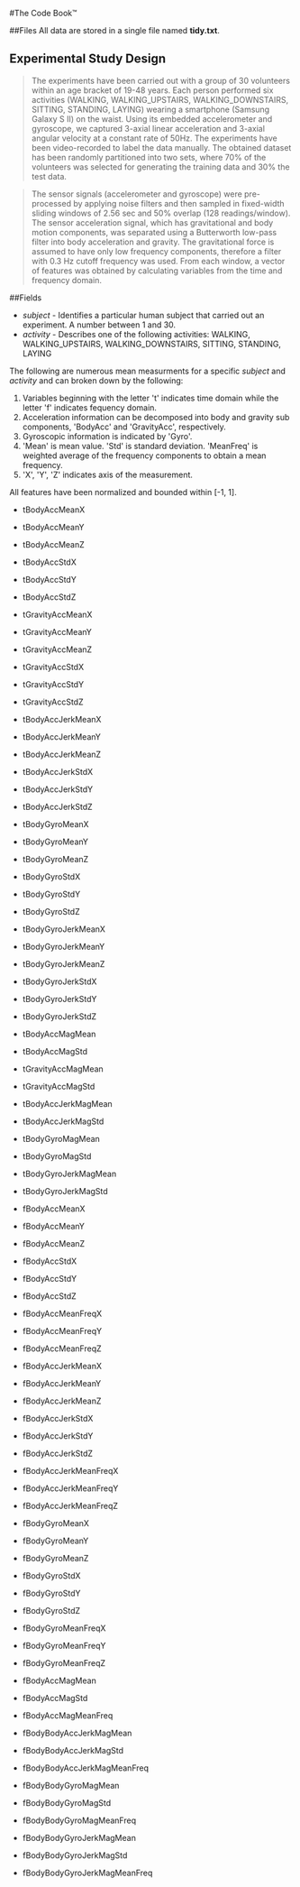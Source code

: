 #The Code Book™

##Files
All data are stored in a single file named **tidy.txt**.  

## Experimental Study Design

> The experiments have been carried out with a group of 30 volunteers within an age bracket of 19-48 years. Each person performed six activities (WALKING, WALKING_UPSTAIRS, WALKING_DOWNSTAIRS, SITTING, STANDING, LAYING) wearing a smartphone (Samsung Galaxy S II) on the waist. Using its embedded accelerometer and gyroscope, we captured 3-axial linear acceleration and 3-axial angular velocity at a constant rate of 50Hz. The experiments have been video-recorded to label the data manually. The obtained dataset has been randomly partitioned into two sets, where 70% of the volunteers was selected for generating the training data and 30% the test data. 

> The sensor signals (accelerometer and gyroscope) were pre-processed by applying noise filters and then sampled in fixed-width sliding windows of 2.56 sec and 50% overlap (128 readings/window). The sensor acceleration signal, which has gravitational and body motion components, was separated using a Butterworth low-pass filter into body acceleration and gravity. The gravitational force is assumed to have only low frequency components, therefore a filter with 0.3 Hz cutoff frequency was used. From each window, a vector of features was obtained by calculating variables from the time and frequency domain. 

##Fields
* *subject* - Identifies a particular human subject that carried out an experiment.  A number between 1 and 30.
* *activity* - Describes one of the following activities: WALKING, WALKING_UPSTAIRS, WALKING_DOWNSTAIRS, SITTING, STANDING, LAYING

The following are numerous mean measurments for a specific *subject* and *activity* and can broken down by the following:  
1.  Variables beginning with the letter 't' indicates time domain while the letter 'f' indicates fequency domain.  
2.  Acceleration information can be decomposed into body and gravity sub components, 'BodyAcc' and 'GravityAcc', respectively.  
3.  Gyroscopic information is indicated by 'Gyro'.
4.  'Mean' is mean value.  'Std' is standard deviation.  'MeanFreq' is weighted average of the frequency components to obtain a mean frequency.
5.  'X', 'Y', 'Z' indicates axis of the measurement.  

All features have been normalized and bounded within [-1, 1].

* tBodyAccMeanX 
* tBodyAccMeanY 
* tBodyAccMeanZ 

* tBodyAccStdX 
* tBodyAccStdY 
* tBodyAccStdZ 

* tGravityAccMeanX 
* tGravityAccMeanY 
* tGravityAccMeanZ 

* tGravityAccStdX 
* tGravityAccStdY 
* tGravityAccStdZ 

* tBodyAccJerkMeanX 
* tBodyAccJerkMeanY 
* tBodyAccJerkMeanZ 

* tBodyAccJerkStdX 
* tBodyAccJerkStdY 
* tBodyAccJerkStdZ 

* tBodyGyroMeanX 
* tBodyGyroMeanY 
* tBodyGyroMeanZ 

* tBodyGyroStdX 
* tBodyGyroStdY 
* tBodyGyroStdZ 

* tBodyGyroJerkMeanX 
* tBodyGyroJerkMeanY 
* tBodyGyroJerkMeanZ 

* tBodyGyroJerkStdX 
* tBodyGyroJerkStdY 
* tBodyGyroJerkStdZ 

* tBodyAccMagMean 
* tBodyAccMagStd 

* tGravityAccMagMean 
* tGravityAccMagStd 

* tBodyAccJerkMagMean 
* tBodyAccJerkMagStd 

* tBodyGyroMagMean 
* tBodyGyroMagStd 

* tBodyGyroJerkMagMean 
* tBodyGyroJerkMagStd 

* fBodyAccMeanX 
* fBodyAccMeanY 
* fBodyAccMeanZ
 
* fBodyAccStdX 
* fBodyAccStdY 
* fBodyAccStdZ 

* fBodyAccMeanFreqX 
* fBodyAccMeanFreqY 
* fBodyAccMeanFreqZ 

* fBodyAccJerkMeanX 
* fBodyAccJerkMeanY 
* fBodyAccJerkMeanZ 

* fBodyAccJerkStdX 
* fBodyAccJerkStdY 
* fBodyAccJerkStdZ 

* fBodyAccJerkMeanFreqX 
* fBodyAccJerkMeanFreqY 
* fBodyAccJerkMeanFreqZ 

* fBodyGyroMeanX 
* fBodyGyroMeanY 
* fBodyGyroMeanZ 

* fBodyGyroStdX 
* fBodyGyroStdY 
* fBodyGyroStdZ 

* fBodyGyroMeanFreqX 
* fBodyGyroMeanFreqY 
* fBodyGyroMeanFreqZ 

* fBodyAccMagMean 
* fBodyAccMagStd 
* fBodyAccMagMeanFreq 

* fBodyBodyAccJerkMagMean 
* fBodyBodyAccJerkMagStd 
* fBodyBodyAccJerkMagMeanFreq
 
* fBodyBodyGyroMagMean 
* fBodyBodyGyroMagStd 
* fBodyBodyGyroMagMeanFreq
 
* fBodyBodyGyroJerkMagMean 
* fBodyBodyGyroJerkMagStd 
* fBodyBodyGyroJerkMagMeanFreq
